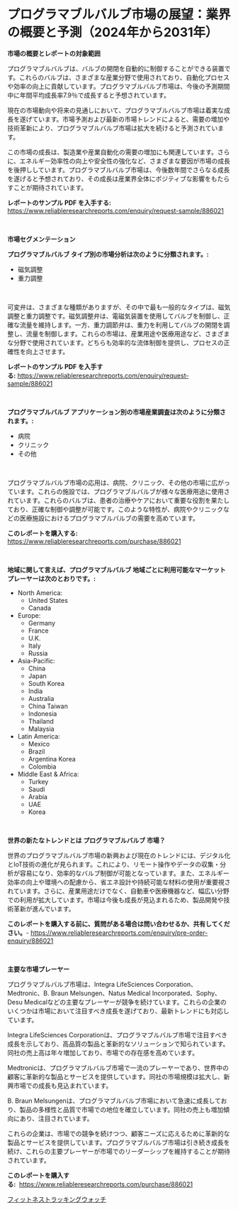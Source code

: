 <p><h1>プログラマブルバルブ市場の展望：業界の概要と予測（2024年から2031年）</h1></p><p><strong>市場の概要とレポートの対象範囲</strong></p>
<p><p>プログラマブルバルブは、バルブの開閉を自動的に制御することができる装置です。これらのバルブは、さまざまな産業分野で使用されており、自動化プロセスや効率の向上に貢献しています。プログラマブルバルブ市場は、今後の予測期間中に年間平均成長率7.9％で成長すると予想されています。</p><p>現在の市場動向や将来の見通しにおいて、プログラマブルバルブ市場は着実な成長を遂げています。市場予測および最新の市場トレンドによると、需要の増加や技術革新により、プログラマブルバルブ市場は拡大を続けると予測されています。</p><p>この市場の成長は、製造業や産業自動化の需要の増加にも関連しています。さらに、エネルギー効率性の向上や安全性の強化など、さまざまな要因が市場の成長を後押ししています。プログラマブルバルブ市場は、今後数年間でさらなる成長を遂げると予想されており、その成長は産業界全体にポジティブな影響をもたらすことが期待されています。</p></p>
<p><strong>レポートのサンプル PDF を入手する:</strong> <a href="https://www.reliableresearchreports.com/enquiry/request-sample/886021">https://www.reliableresearchreports.com/enquiry/request-sample/886021</a></p>
<p>&nbsp;</p>
<p><strong>市場セグメンテーション</strong></p>
<p><strong>プログラマブルバルブ タイプ別の市場分析は次のように分類されます。:</strong></p>
<p><ul><li>磁気調整</li><li>重力調整</li></ul></p>
<p>&nbsp;</p>
<p><p>可変弁は、さまざまな種類がありますが、その中で最も一般的なタイプは、磁気調整と重力調整です。磁気調整弁は、電磁気装置を使用してバルブを制御し、正確な流量を維持します。一方、重力調節弁は、重力を利用してバルブの開閉を調整し、流量を制御します。これらの市場は、産業用途や医療用途など、さまざまな分野で使用されています。どちらも効率的な流体制御を提供し、プロセスの正確性を向上させます。</p></p>
<p><strong>レポートのサンプル PDF を入手する:</strong>&nbsp;<a href="https://www.reliableresearchreports.com/enquiry/request-sample/886021">https://www.reliableresearchreports.com/enquiry/request-sample/886021</a></p>
<p>&nbsp;</p>
<p><strong> プログラマブルバルブ アプリケーション別の市場産業調査は次のように分類されます。:</strong></p>
<p><ul><li>病院</li><li>クリニック</li><li>その他</li></ul></p>
<p>&nbsp;</p>
<p><p>プログラマブルバルブ市場の応用は、病院、クリニック、その他の市場に広がっています。これらの施設では、プログラマブルバルブが様々な医療用途に使用されています。これらのバルブは、患者の治療やケアにおいて重要な役割を果たしており、正確な制御や調整が可能です。このような特性が、病院やクリニックなどの医療施設におけるプログラマブルバルブの需要を高めています。</p></p>
<p><strong>このレポートを購入する:</strong>&nbsp; <a href="https://www.reliableresearchreports.com/purchase/886021">https://www.reliableresearchreports.com/purchase/886021</a></p>
<p>&nbsp;</p>
<p><strong>地域に関して言えば、プログラマブルバルブ 地域ごとに利用可能なマーケットプレーヤーは次のとおりです。:</strong></p>
<p><ul>
    <li>
        North America:
        <ul>
            <li>United States</li>
            <li>Canada</li>
        </ul>
    </li>
    <li>
        Europe:
        <ul>
            <li>Germany</li>
            <li>France</li>
            <li>U.K.</li>
            <li>Italy</li>
            <li>Russia</li>
        </ul>
    </li>
    <li>
        Asia-Pacific:
        <ul>
            <li>China</li>
            <li>Japan</li>
            <li>South Korea</li>
            <li>India</li>
            <li>Australia</li>
            <li>China Taiwan</li>
            <li>Indonesia</li>
            <li>Thailand</li>
            <li>Malaysia</li>
        </ul>
    </li>
    <li>
        Latin America:
        <ul>
            <li>Mexico</li>
            <li>Brazil</li>
            <li>Argentina Korea</li>
            <li>Colombia</li>
        </ul>
    </li>
    <li>
        Middle East & Africa:
        <ul>
            <li>Turkey</li>
            <li>Saudi</li>
            <li>Arabia</li>
            <li>UAE</li>
            <li>Korea</li>
        </ul>
    </li>
    </ul></p>
<p>&nbsp;</p>
<p><strong>世界の新たなトレンドとは プログラマブルバルブ 市場？</strong></p>
<p><p>世界のプログラマブルバルブ市場の新興および現在のトレンドには、デジタル化とIoT技術の進化が見られます。これにより、リモート操作やデータの収集・分析が容易になり、効率的なバルブ制御が可能となっています。また、エネルギー効率の向上や環境への配慮から、省エネ設計や持続可能な材料の使用が重要視されています。さらに、産業用途だけでなく、自動車や医療機器など、幅広い分野での利用が拡大しています。市場は今後も成長が見込まれるため、製品開発や技術革新が進んでいます。</p></p>
<p><strong>このレポートを購入する前に、質問がある場合は問い合わせるか、共有してください。</strong>- <a href="https://www.reliableresearchreports.com/enquiry/pre-order-enquiry/886021">https://www.reliableresearchreports.com/enquiry/pre-order-enquiry/886021</a></p>
<p>&nbsp;</p>
<p><strong>主要な市場プレーヤー</strong></p>
<p><p>プログラマブルバルブ市場は、Integra LifeSciences Corporation、Medtronic、B. Braun Melsungen、Natus Medical Incorporated、Sophy、Desu Medicalなどの主要なプレーヤーが競争を続けています。これらの企業のいくつかは市場において注目すべき成長を遂げており、最新トレンドにも対応しています。</p><p>Integra LifeSciences Corporationは、プログラマブルバルブ市場で注目すべき成長を示しており、高品質の製品と革新的なソリューションで知られています。同社の売上高は年々増加しており、市場での存在感を高めています。</p><p>Medtronicは、プログラマブルバルブ市場で一流のプレーヤーであり、世界中の顧客に革新的な製品とサービスを提供しています。同社の市場規模は拡大し、新興市場での成長も見込まれています。</p><p>B. Braun Melsungenは、プログラマブルバルブ市場において急速に成長しており、製品の多様性と品質で市場での地位を確立しています。同社の売上も増加傾向にあり、注目されています。</p><p>これらの企業は、市場での競争を続けつつ、顧客ニーズに応えるために革新的な製品とサービスを提供しています。プログラマブルバルブ市場は引き続き成長を続け、これらの主要プレーヤーが市場でのリーダーシップを維持することが期待されています。</p></p>
<p><strong>このレポートを購入する:</strong>&nbsp;&nbsp;<a href="https://www.reliableresearchreports.com/purchase/886021">https://www.reliableresearchreports.com/purchase/886021</a></p>
<p><p><a href="https://github.com/one-cool-chick/Market-Research-Report-List-1/blob/main/670175215439.md">フィットネストラッキングウォッチ</a></p></p>